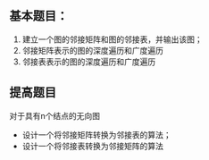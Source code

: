 ## 基本题目：

1. 建立一个图的邻接矩阵和图的邻接表，并输出该图；
2. 邻接矩阵表示的图的深度遍历和广度遍历
3. 邻接表表示的图的深度遍历和广度遍历

## 提高题目

对于具有n个结点的无向图
- 设计一个将邻接矩阵转换为邻接表的算法；
- 设计一个将邻接表转换为邻接矩阵的算法
